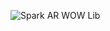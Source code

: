 ![Spark AR WOW Lib](https://raw.githubusercontent.com/ahmed-shehata/sparkar-wow-lib/blob/master/demo.gif)
